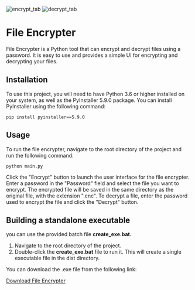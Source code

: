 
![encrypt_tab](https://user-images.githubusercontent.com/66528404/227660962-e0cab8cd-e808-4462-992e-2d160baae05c.png ) 
![decrypt_tab](https://user-images.githubusercontent.com/66528404/227660939-48b2508c-f925-4913-ad0c-0711b789e7e7.png)

# File Encrypter
File Encrypter is a Python tool that can encrypt and decrypt files using a password. It is easy to use and provides a simple UI for encrypting and decrypting your files.

## Installation
To use this project, you will need to have Python 3.6 or higher installed on your system, as well as the PyInstaller 5.9.0 package. You can install PyInstaller using the following command:


`pip install pyinstaller==5.9.0`
## Usage
To run the file encrypter, navigate to the root directory of the project and run the following command:

`python main.py`

Click the "Encrypt" button to launch the user interface for the file encrypter. Enter a password in the "Password" field and select the file you want to encrypt. The encrypted file will be saved in the same directory as the original file, with the extension ".enc". To decrypt a file, enter the password used to encrypt the file and click the "Decrypt" button.

## Building a standalone executable

you can use the provided batch file **create_exe.bat.**

1. Navigate to the root directory of the project.
2. Double-click the **create_exe.bat** file to run it. This will create a single executable file in the dist directory.

You can download the .exe file from the following link:

[Download File Encrypter](https://github.com/KaViShKa99/file-encrypter/blob/main/dist/KaviyaEncrypter.exe "Download File Encrypter")

